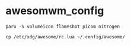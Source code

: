 # awesomwm_config

```
paru -S volumeicon flameshot picom nitrogen
```

```
cp /etc/xdg/awesome/rc.lua ~/.config/awesome/
```

